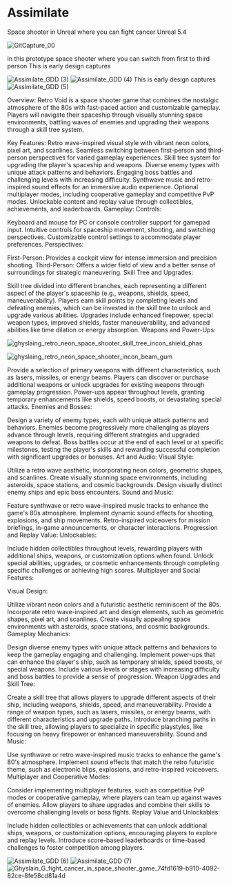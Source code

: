 # Assimilate
Space shooter in Unreal where you can fight cancer
Unreal 5.4

![GitCapture_00](https://user-images.githubusercontent.com/22080463/187018625-c0770d7e-a53f-4d16-8e61-dca33ead662e.PNG)

In this prototype space shooter where you can switch from first to third person
This is early design captures

![Assimilate_GDD (3)](https://user-images.githubusercontent.com/22080463/236384094-15c5a4ab-1efe-4dbd-bdf9-0f98e0a7fd4c.png)
![Assimilate_GDD (4)](https://user-images.githubusercontent.com/22080463/236384102-7214fb35-b7cf-4f52-a12a-457527e3304b.png)
This is early design captures
![Assimilate_GDD (5)](https://user-images.githubusercontent.com/22080463/236384105-1857972a-f013-44f7-9169-9bed5a40047d.png)


Overview:
Retro Void is a space shooter game that combines the nostalgic atmosphere of the 80s with fast-paced action and customizable gameplay. Players will navigate their spaceship through visually stunning space environments, battling waves of enemies and upgrading their weapons through a skill tree system.

Key Features:
Retro wave-inspired visual style with vibrant neon colors, pixel art, and scanlines.
Seamless switching between first-person and third-person perspectives for varied gameplay experiences.
Skill tree system for upgrading the player's spaceship and weapons.
Diverse enemy types with unique attack patterns and behaviors.
Engaging boss battles and challenging levels with increasing difficulty.
Synthwave music and retro-inspired sound effects for an immersive audio experience.
Optional multiplayer modes, including cooperative gameplay and competitive PvP modes.
Unlockable content and replay value through collectibles, achievements, and leaderboards.
Gameplay:
Controls:

Keyboard and mouse for PC or console controller support for gamepad input.
Intuitive controls for spaceship movement, shooting, and switching perspectives.
Customizable control settings to accommodate player preferences.
Perspectives:

First-Person: Provides a cockpit view for intense immersion and precision shooting.
Third-Person: Offers a wider field of view and a better sense of surroundings for strategic maneuvering.
Skill Tree and Upgrades:

Skill tree divided into different branches, each representing a different aspect of the player's spaceship (e.g., weapons, shields, speed, maneuverability).
Players earn skill points by completing levels and defeating enemies, which can be invested in the skill tree to unlock and upgrade various abilities.
Upgrades include enhanced firepower, special weapon types, improved shields, faster maneuverability, and advanced abilities like time dilation or energy absorption.
Weapons and Power-Ups:

![ghyslaing_retro_neon_space_shooter_skill_tree_incon_shield_phas](https://github.com/MAGHYSLAIN/Assimilate/assets/22080463/dc896da1-b9f3-472d-b0b2-ed6ef2f3187f)

![ghyslaing_retro_neon_space_shooter_incon_beam_gum](https://github.com/MAGHYSLAIN/Assimilate/assets/22080463/f47b099a-bb0d-4985-b436-4deff9b7359f)

Provide a selection of primary weapons with different characteristics, such as lasers, missiles, or energy beams.
Players can discover or purchase additional weapons or unlock upgrades for existing weapons through gameplay progression.
Power-ups appear throughout levels, granting temporary enhancements like shields, speed boosts, or devastating special attacks.
Enemies and Bosses:

Design a variety of enemy types, each with unique attack patterns and behaviors.
Enemies become progressively more challenging as players advance through levels, requiring different strategies and upgraded weapons to defeat.
Boss battles occur at the end of each level or at specific milestones, testing the player's skills and rewarding successful completion with significant upgrades or bonuses.
Art and Audio:
Visual Style:

Utilize a retro wave aesthetic, incorporating neon colors, geometric shapes, and scanlines.
Create visually stunning space environments, including asteroids, space stations, and cosmic backgrounds.
Design visually distinct enemy ships and epic boss encounters.
Sound and Music:

Feature synthwave or retro wave-inspired music tracks to enhance the game's 80s atmosphere.
Implement dynamic sound effects for shooting, explosions, and ship movements.
Retro-inspired voiceovers for mission briefings, in-game announcements, or character interactions.
Progression and Replay Value:
Unlockables:

Include hidden collectibles throughout levels, rewarding players with additional ships, weapons, or customization options when found.
Unlock special abilities, upgrades, or cosmetic enhancements through completing specific challenges or achieving high scores.
Multiplayer and Social Features:

Visual Design:

Utilize vibrant neon colors and a futuristic aesthetic reminiscent of the 80s.
Incorporate retro wave-inspired art and design elements, such as geometric shapes, pixel art, and scanlines.
Create visually appealing space environments with asteroids, space stations, and cosmic backgrounds.
Gameplay Mechanics:

Design diverse enemy types with unique attack patterns and behaviors to keep the gameplay engaging and challenging.
Implement power-ups that can enhance the player's ship, such as temporary shields, speed boosts, or special weapons.
Include various levels or stages with increasing difficulty and boss battles to provide a sense of progression.
Weapon Upgrades and Skill Tree:

Create a skill tree that allows players to upgrade different aspects of their ship, including weapons, shields, speed, and maneuverability.
Provide a range of weapon types, such as lasers, missiles, or energy beams, with different characteristics and upgrade paths.
Introduce branching paths in the skill tree, allowing players to specialize in specific playstyles, like focusing on heavy firepower or enhanced maneuverability.
Sound and Music:

Use synthwave or retro wave-inspired music tracks to enhance the game's 80's atmosphere.
Implement sound effects that match the retro futuristic theme, such as electronic blips, explosions, and retro-inspired voiceovers.
Multiplayer and Cooperative Modes:

Consider implementing multiplayer features, such as competitive PvP modes or cooperative gameplay, where players can team up against waves of enemies.
Allow players to share upgrades and combine their skills to overcome challenging levels or boss fights.
Replay Value and Unlockables:

Include hidden collectibles or achievements that can unlock additional ships, weapons, or customization options, encouraging players to explore and replay levels.
Introduce score-based leaderboards or time-based challenges to foster competition among players.


![Assimilate_GDD (6)](https://user-images.githubusercontent.com/22080463/236384110-7fae399c-66f3-4ad1-ac66-c5b85db34ecd.png)
![Assimilate_GDD (7)](https://user-images.githubusercontent.com/22080463/236384116-34eddb8b-7fc2-4085-b3ee-55772769a6d6.png)
![Ghyslain_G_fight_cancer_in_space_shooter_game_74fd1619-b910-4092-82ce-8fe58cd81a4d](https://user-images.githubusercontent.com/22080463/187123399-973f1802-2b65-4bd9-90a8-3b8e8be353df.png)
